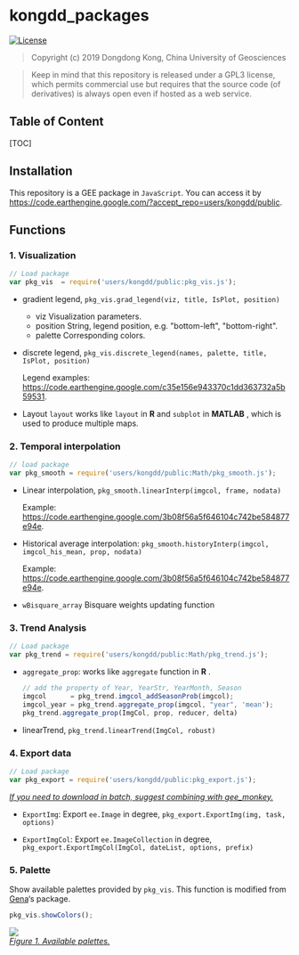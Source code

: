 # kongdd_packages

[![License](http://img.shields.io/badge/license-GPL%20%28%3E=%203%29-brightgreen.svg?style=flat)](http://www.gnu.org/licenses/gpl-3.0.html)

>  Copyright (c) 2019 Dongdong Kong, China University of Geosciences

> Keep in mind that this repository is released under a GPL3 license, 
> which permits commercial use but requires that the source code (of
> derivatives) is always open even if hosted as a web service.

## Table of Content
[TOC]

## Installation

This repository is a GEE package in `JavaScript`. You can access it by 
https://code.earthengine.google.com/?accept_repo=users/kongdd/public.

## Functions

### 1. Visualization

```javascript
// Load package
var pkg_vis  = require('users/kongdd/public:pkg_vis.js');
```

- gradient legend, `pkg_vis.grad_legend(viz, title, IsPlot, position)`

   - viz           Visualization parameters.
   - position      String, legend position, e.g. "bottom-left", "bottom-right".
   - palette       Corresponding colors.

- discrete legend, `pkg_vis.discrete_legend(names, palette, title, IsPlot, position)`

   Legend examples: https://code.earthengine.google.com/c35e156e943370c1dd363732a5b59531.

- Layout
   `layout` works like `layout` in **R** and `subplot` in __MATLAB__ , which is used to produce multiple maps.

### 2. Temporal interpolation

```javascript
// load package
var pkg_smooth = require('users/kongdd/public:Math/pkg_smooth.js');
```

- Linear interpolation, `pkg_smooth.linearInterp(imgcol, frame, nodata)`

   Example: https://code.earthengine.google.com/3b08f56a5f646104c742be584877e94e.

- Historical average interpolation: `pkg_smooth.historyInterp(imgcol, imgcol_his_mean, prop, nodata)`

   Example: https://code.earthengine.google.com/3b08f56a5f646104c742be584877e94e.

- `wBisquare_array` Bisquare weights updating function

### 3. Trend Analysis

```javascript
// Load package
var pkg_trend = require('users/kongdd/public:Math/pkg_trend.js');
```

- `aggregate_prop`: works like `aggregate` function in  **R** . 

   ```javascript
   // add the property of Year, YearStr, YearMonth, Season
   imgcol      = pkg_trend.imgcol_addSeasonProb(imgcol); 
   imgcol_year = pkg_trend.aggregate_prop(imgcol, "year", 'mean');
   pkg_trend.aggregate_prop(ImgCol, prop, reducer, delta)
   ```

- linearTrend, `pkg_trend.linearTrend(ImgCol, robust)`

### 4. Export data

```javascript
// Load package
var pkg_export = require('users/kongdd/public:pkg_export.js');
```

*<u>If you need to download in batch, suggest combining with [gee_monkey](https://github.com/kongdd/gee_monkey).</u>*   

- `ExportImg`: Export `ee.Image` in degree, `pkg_export.ExportImg(img, task, options)`

- `ExportImgCol`: Export `ee.ImageCollection` in degree, `pkg_export.ExportImgCol(ImgCol, dateList, options, prefix)`


### 5. Palette

Show available palettes provided by `pkg_vis`. This function is modified from [Gena](https://github.com/gena)‘s package.

```javascript
pkg_vis.showColors();
```

![](man/Figure/RColorBrewer.svg)   
*<u>Figure 1. Available palettes.</u>*

